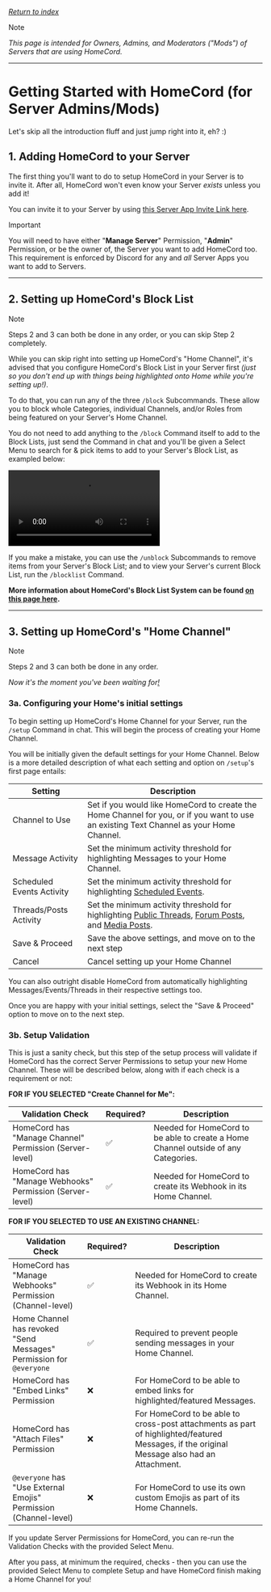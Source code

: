 *[Return to index](https://github.com/HomeCord/homecord-docs/blob/main/README.md)*

> [!NOTE]
> *This page is intended for Owners, Admins, and Moderators ("Mods") of Servers that are using HomeCord.*

---

# Getting Started with HomeCord (for Server Admins/Mods)

Let's skip all the introduction fluff and just jump right into it, eh? :)


## 1. Adding HomeCord to your Server

The first thing you'll want to do to setup HomeCord in your Server is to invite it. After all, HomeCord won't even know your Server *exists* unless you add it!

You can invite it to your Server by using [this Server App Invite Link here](https://discord.com/oauth2/authorize?client_id=1156152328290840606&permissions=537250896&scope=applications.commands+bot).

> [!IMPORTANT]
> You will need to have either "**Manage Server**" Permission, "**Admin**" Permission, or be the owner of, the Server you want to add HomeCord too. This requirement is enforced by Discord for any and *all* Server Apps you want to add to Servers.

---


## 2. Setting up HomeCord's Block List

> [!NOTE]
> Steps 2 and 3 can both be done in any order, or you can skip Step 2 completely.

While you can skip right into setting up HomeCord's "Home Channel", it's advised that you configure HomeCord's Block List in your Server first *(just so you don't end up with things being highlighted onto Home while you're setting up!)*.

To do that, you can run any of the three `/block` Subcommands. These allow you to block whole Categories, individual Channels, and/or Roles from being featured on your Server's Home Channel.

You do not need to add anything to the `/block` Command itself to add to the Block Lists, just send the Command in chat and you'll be given a Select Menu to search for & pick items to add to your Server's Block List, as exampled below:

![](https://zebby.is-from.space/r/o3q4UCyvOx.mp4)

If you make a mistake, you can use the `/unblock` Subcommands to remove items from your Server's Block List; and to view your Server's current Block List, run the `/blocklist` Command.

**More information about HomeCord's Block List System can be found [on this page here]().**

---


## 3. Setting up HomeCord's "Home Channel"

> [!NOTE]
> Steps 2 and 3 can both be done in any order.

*Now it's the moment you've been waiting for[!](https://www.youtube.com/watch?v=Y6PR4WvQngM)*

### 3a. Configuring your Home's initial settings

To begin setting up HomeCord's Home Channel for your Server, run the `/setup` Command in chat. This will begin the process of creating your Home Channel.

You will be initially given the default settings for your Home Channel. Below is a more detailed description of what each setting and option on `/setup`'s first page entails:

| Setting | Description |
|---------|-------------|
| Channel to Use | Set if you would like HomeCord to create the Home Channel for you, or if you want to use an existing Text Channel as your Home Channel. |
| Message Activity | Set the minimum activity threshold for highlighting Messages to your Home Channel. |
| Scheduled Events Activity | Set the minimum activity threshold for highlighting [Scheduled Events](https://support.discord.com/hc/en-us/articles/4409494125719). |
| Threads/Posts Activity | Set the minimum activity threshold for highlighting [Public Threads](https://support.discord.com/hc/en-us/articles/4403205878423), [Forum Posts](https://support.discord.com/hc/en-us/articles/6208479917079-Forum-Channels-FAQ), and [Media Posts](https://creator-support.discord.com/hc/en-us/articles/14346342766743). |
| Save & Proceed | Save the above settings, and move on to the next step |
| Cancel | Cancel setting up your Home Channel |

You can also outright disable HomeCord from automatically highlighting Messages/Events/Threads in their respective settings too.

Once you are happy with your initial settings, select the "Save & Proceed" option to move on to the next step.

### 3b. Setup Validation

This is just a sanity check, but this step of the setup process will validate if HomeCord has the correct Server Permissions to setup your new Home Channel. These will be described below, along with if each check is a requirement or not:

**FOR IF YOU SELECTED "Create Channel for Me":**

| Validation Check | Required? | Description |
|------------------|-----------|-------------|
| HomeCord has "Manage Channel" Permission (Server-level) | ✅ | Needed for HomeCord to be able to create a Home Channel outside of any Categories. |
| HomeCord has "Manage Webhooks" Permission (Server-level) | ✅ | Needed for HomeCord to create its Webhook in its Home Channel. |

**FOR IF YOU SELECTED TO USE AN EXISTING CHANNEL:**

| Validation Check | Required? | Description |
|------------------|-----------|-------------|
| HomeCord has "Manage Webhooks" Permission (Channel-level) | ✅ | Needed for HomeCord to create its Webhook in its Home Channel. |
| Home Channel has revoked "Send Messages" Permission for `@everyone` | ✅ | Required to prevent people sending messages in your Home Channel. |
| HomeCord has "Embed Links" Permission | ❌ | For HomeCord to be able to embed links for highlighted/featured Messages. |
| HomeCord has "Attach Files" Permission | ❌ | For HomeCord to be able to cross-post attachments as part of highlighted/featured Messages, if the original Message also had an Attachment. |
| `@everyone` has "Use External Emojis" Permission (Channel-level) | ❌ | For HomeCord to use its own custom Emojis as part of its Home Channels. |

If you update Server Permissions for HomeCord, you can re-run the Validation Checks with the provided Select Menu.


After you pass, at minimum the required, checks - then you can use the provided Select Menu to complete Setup and have HomeCord finish making a Home Channel for you!
